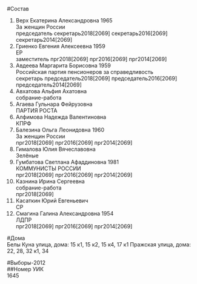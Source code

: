 #Состав  
1. Верх Екатерина Александровна 1965  
    За женщин России  
    председатель секретарь2018[2069] секретарь2016[2069] секретарь2014[2069]  
2. Гриенко Евгения Алексеевна 1959  
    ЕР  
    заместитель прг2018[2069] прг2016[2069] прг2014[2069]  
3. Авдеева Маргарита Борисовна 1959  
    Российская партия пенсионеров за справедливость  
    секретарь  председатель2018[2069] председатель2016[2069] председатель2014[2069]  
4. Авхатова Альфия Ахатовна  
    собрание-работа  
5. Агаева Гульнара Фейрузовна  
    ПАРТИЯ РОСТА  
6. Алфимова Надежда Валентиновна  
    КПРФ  
7. Балезина Ольга Леонидовна 1960  
    За женщин России  
    прг2018[2069] прг2016[2069] прг2014[2069]  
8. Гималова Юлия Вячеславовна  
    Зелёные  
9. Гумбатова Светлана Афаддиновна 1981  
    КОММУНИСТЫ РОССИИ  
    прг2018[2069] прг2016[2069] прг2014[2069]  
10. Казнина Ирина Сергеевна  
    собрание-работа  
    прг2018[2069]  
11. Касаткин Юрий Евгеньевич  
    СР  
12. Смагина Галина Александровна 1954  
    ЛДПР  
    прг2018[2069] прг2016[2069] прг2014[2069]  
  
#Дома  
Белы Куна улица, дома: 15 к1, 15 к2, 15 к4, 17 к1 Пражская улица, дома: 22, 28, 32 к1, 34  
  
#Выборы-2012  
##Номер УИК  
1645  
